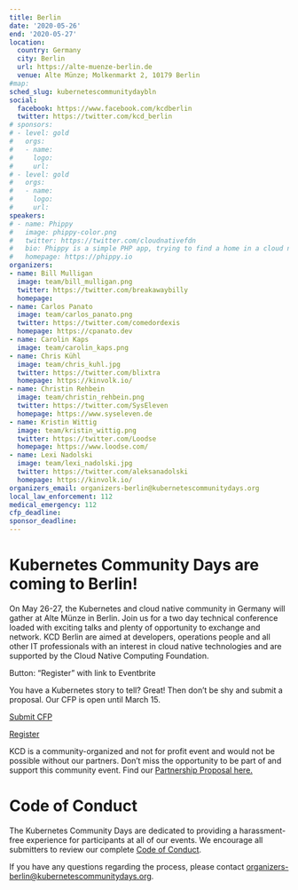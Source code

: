 ```yaml
---
title: Berlin
date: '2020-05-26'
end: '2020-05-27'
location:
  country: Germany
  city: Berlin
  url: https://alte-muenze-berlin.de
  venue: Alte Münze; Molkenmarkt 2, 10179 Berlin
#map:
sched_slug: kubernetescommunitydaybln
social:
  facebook: https://www.facebook.com/kcdberlin
  twitter: https://twitter.com/kcd_berlin
# sponsors:
# - level: gold
#   orgs:
#   - name:
#     logo:
#     url:
# - level: gold
#   orgs:
#   - name:
#     logo:
#     url:
speakers:
# - name: Phippy
#   image: phippy-color.png
#   twitter: https://twitter.com/cloudnativefdn
#   bio: Phippy is a simple PHP app, trying to find a home in a cloud native world.
#   homepage: https://phippy.io
organizers:
- name: Bill Mulligan
  image: team/bill_mulligan.png
  twitter: https://twitter.com/breakawaybilly
  homepage:
- name: Carlos Panato
  image: team/carlos_panato.png
  twitter: https://twitter.com/comedordexis
  homepage: https://cpanato.dev
- name: Carolin Kaps
  image: team/carolin_kaps.png
- name: Chris Kühl
  image: team/chris_kuhl.jpg
  twitter: https://twitter.com/blixtra
  homepage: https://kinvolk.io/
- name: Christin Rehbein
  image: team/christin_rehbein.png
  twitter: https://twitter.com/SysEleven
  homepage: https://www.syseleven.de
- name: Kristin Wittig
  image: team/kristin_wittig.png
  twitter: https://twitter.com/Loodse
  homepage: https://www.loodse.com/
- name: Lexi Nadolski
  image: team/lexi_nadolski.jpg
  twitter: https://twitter.com/aleksanadolski
  homepage: https://kinvolk.io/
organizers_email: organizers-berlin@kubernetescommunitydays.org
local_law_enforcement: 112
medical_emergency: 112
cfp_deadline:
sponsor_deadline:
---
```


# **Kubernetes Community Days are coming to Berlin!**

On May 26-27, the Kubernetes and cloud native community in Germany will gather at Alte Münze in Berlin. Join us for a two day technical conference loaded with exciting talks and plenty of opportunity to exchange and network. KCD Berlin are aimed at developers, operations people and all other IT professionals with an interest in cloud native technologies and are supported by the Cloud Native Computing Foundation.

Button: “Register” with link to Eventbrite

You have a Kubernetes story to tell? Great! Then don’t be shy and submit a proposal. Our CFP is open until March 15.

[Submit CFP](https://sessionize.com/kubernetes-community-days-berlin-2020/)

[Register](https://www.eventbrite.com/e/kubernetes-community-days-berlin-2020-tickets-90095641489)

KCD is a community-organized and not for profit event and would not be possible without our partners. Don’t miss the opportunity to be part of and support this community event. Find our <a href="/events/2020-berlin/kcdberlin2020_sponsor_prospectus.pdf">Partnership Proposal here.</a>

# Code of Conduct

The Kubernetes Community Days are dedicated to providing a  harassment-free experience for participants at all of our events. We encourage all submitters to review our complete [Code of Conduct](https://kubernetescommunitydays.org/code-of-conduct/).

If you have any questions regarding the process, please contact [organizers-berlin@kubernetescommunitydays.org](organizers-berlin@kubernetescommunitydays.org).
